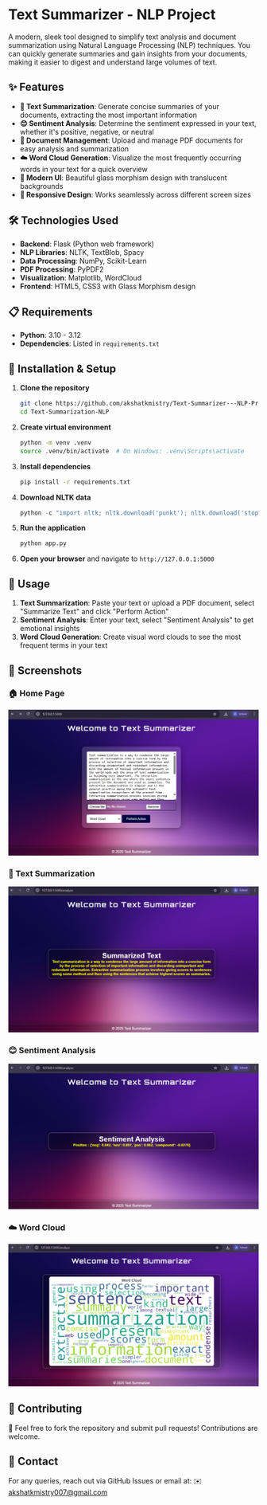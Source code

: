 # Text Summarizer - NLP Project
A modern, sleek tool designed to simplify text analysis and document summarization using Natural Language Processing (NLP) techniques. You can quickly generate summaries and gain insights from your documents, making it easier to digest and understand large volumes of text.

## ✨ Features

- **📄 Text Summarization**: Generate concise summaries of your documents, extracting the most important information
- **😊 Sentiment Analysis**: Determine the sentiment expressed in your text, whether it's positive, negative, or neutral
- **📁 Document Management**: Upload and manage PDF documents for easy analysis and summarization
- **☁️ Word Cloud Generation**: Visualize the most frequently occurring words in your text for a quick overview
- **🎨 Modern UI**: Beautiful glass morphism design with translucent backgrounds
- **📱 Responsive Design**: Works seamlessly across different screen sizes

## 🛠️ Technologies Used

- **Backend**: Flask (Python web framework)
- **NLP Libraries**: NLTK, TextBlob, Spacy
- **Data Processing**: NumPy, Scikit-Learn
- **PDF Processing**: PyPDF2
- **Visualization**: Matplotlib, WordCloud
- **Frontend**: HTML5, CSS3 with Glass Morphism design

## 📋 Requirements

- **Python**: 3.10 - 3.12
- **Dependencies**: Listed in `requirements.txt`

## 🚀 Installation & Setup

1. **Clone the repository**
   ```bash
   git clone https://github.com/akshatkmistry/Text-Summarizer---NLP-Project.git
   cd Text-Summarization-NLP
   ```

2. **Create virtual environment**
   ```bash
   python -m venv .venv
   source .venv/bin/activate  # On Windows: .venv\Scripts\activate
   ```

3. **Install dependencies**
   ```bash
   pip install -r requirements.txt
   ```

4. **Download NLTK data**
   ```python
   python -c "import nltk; nltk.download('punkt'); nltk.download('stopwords'); nltk.download('vader_lexicon')"
   ```

5. **Run the application**
   ```bash
   python app.py
   ```

6. **Open your browser** and navigate to `http://127.0.0.1:5000`

## 📖 Usage

1. **Text Summarization**: Paste your text or upload a PDF document, select "Summarize Text" and click "Perform Action"
2. **Sentiment Analysis**: Enter your text, select "Sentiment Analysis" to get emotional insights
3. **Word Cloud Generation**: Create visual word clouds to see the most frequent terms in your text

## 📸 Screenshots

### 🏠 Home Page
![Home Page](static/screenshots/home.png)

### 📄 Text Summarization
![Text Summarization](static/screenshots/text_summarize.png)

### 😊 Sentiment Analysis
![Sentiment Analysis](static/screenshots/sentiment_analyse.png)

### ☁️ Word Cloud
![Word Cloud](static/screenshots/word_cloud.png)

## 🤝 Contributing
🚀 Feel free to fork the repository and submit pull requests! Contributions are welcome.

## 📧 Contact
For any queries, reach out via GitHub Issues or email at:
✉️ akshatkmistry007@gmail.com